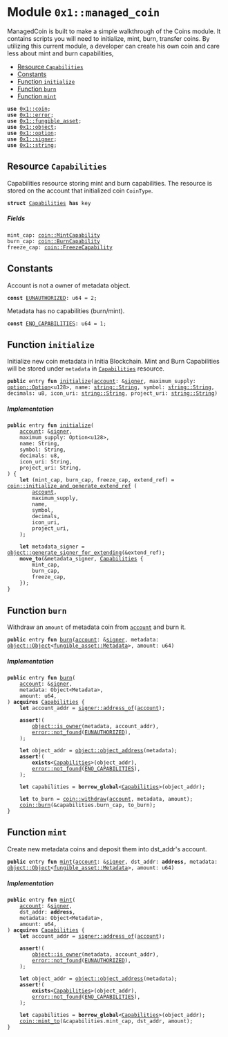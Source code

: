 
<a id="0x1_managed_coin"></a>

# Module `0x1::managed_coin`

ManagedCoin is built to make a simple walkthrough of the Coins module.
It contains scripts you will need to initialize, mint, burn, transfer coins.
By utilizing this current module, a developer can create his own coin and care less about mint and burn capabilities,


-  [Resource `Capabilities`](#0x1_managed_coin_Capabilities)
-  [Constants](#@Constants_0)
-  [Function `initialize`](#0x1_managed_coin_initialize)
-  [Function `burn`](#0x1_managed_coin_burn)
-  [Function `mint`](#0x1_managed_coin_mint)


<pre><code><b>use</b> <a href="coin.md#0x1_coin">0x1::coin</a>;
<b>use</b> <a href="../../move_nursery/../move_stdlib/doc/error.md#0x1_error">0x1::error</a>;
<b>use</b> <a href="fungible_asset.md#0x1_fungible_asset">0x1::fungible_asset</a>;
<b>use</b> <a href="object.md#0x1_object">0x1::object</a>;
<b>use</b> <a href="../../move_nursery/../move_stdlib/doc/option.md#0x1_option">0x1::option</a>;
<b>use</b> <a href="../../move_nursery/../move_stdlib/doc/signer.md#0x1_signer">0x1::signer</a>;
<b>use</b> <a href="../../move_nursery/../move_stdlib/doc/string.md#0x1_string">0x1::string</a>;
</code></pre>



<a id="0x1_managed_coin_Capabilities"></a>

## Resource `Capabilities`

Capabilities resource storing mint and burn capabilities.
The resource is stored on the account that initialized coin <code>CoinType</code>.


<pre><code><b>struct</b> <a href="managed_coin.md#0x1_managed_coin_Capabilities">Capabilities</a> <b>has</b> key
</code></pre>



##### Fields


<dl>
<dt>
<code>mint_cap: <a href="coin.md#0x1_coin_MintCapability">coin::MintCapability</a></code>
</dt>
<dd>

</dd>
<dt>
<code>burn_cap: <a href="coin.md#0x1_coin_BurnCapability">coin::BurnCapability</a></code>
</dt>
<dd>

</dd>
<dt>
<code>freeze_cap: <a href="coin.md#0x1_coin_FreezeCapability">coin::FreezeCapability</a></code>
</dt>
<dd>

</dd>
</dl>


<a id="@Constants_0"></a>

## Constants


<a id="0x1_managed_coin_EUNAUTHORIZED"></a>

Account is not a owner of metadata object.


<pre><code><b>const</b> <a href="managed_coin.md#0x1_managed_coin_EUNAUTHORIZED">EUNAUTHORIZED</a>: u64 = 2;
</code></pre>



<a id="0x1_managed_coin_ENO_CAPABILITIES"></a>

Metadata has no capabilities (burn/mint).


<pre><code><b>const</b> <a href="managed_coin.md#0x1_managed_coin_ENO_CAPABILITIES">ENO_CAPABILITIES</a>: u64 = 1;
</code></pre>



<a id="0x1_managed_coin_initialize"></a>

## Function `initialize`

Initialize new coin metadata in Initia Blockchain.
Mint and Burn Capabilities will be stored under <code>metadata</code> in <code><a href="managed_coin.md#0x1_managed_coin_Capabilities">Capabilities</a></code> resource.


<pre><code><b>public</b> entry <b>fun</b> <a href="managed_coin.md#0x1_managed_coin_initialize">initialize</a>(<a href="account.md#0x1_account">account</a>: &<a href="../../move_nursery/../move_stdlib/doc/signer.md#0x1_signer">signer</a>, maximum_supply: <a href="../../move_nursery/../move_stdlib/doc/option.md#0x1_option_Option">option::Option</a>&lt;u128&gt;, name: <a href="../../move_nursery/../move_stdlib/doc/string.md#0x1_string_String">string::String</a>, symbol: <a href="../../move_nursery/../move_stdlib/doc/string.md#0x1_string_String">string::String</a>, decimals: u8, icon_uri: <a href="../../move_nursery/../move_stdlib/doc/string.md#0x1_string_String">string::String</a>, project_uri: <a href="../../move_nursery/../move_stdlib/doc/string.md#0x1_string_String">string::String</a>)
</code></pre>



##### Implementation


<pre><code><b>public</b> entry <b>fun</b> <a href="managed_coin.md#0x1_managed_coin_initialize">initialize</a>(
    <a href="account.md#0x1_account">account</a>: &<a href="../../move_nursery/../move_stdlib/doc/signer.md#0x1_signer">signer</a>,
    maximum_supply: Option&lt;u128&gt;,
    name: String,
    symbol: String,
    decimals: u8,
    icon_uri: String,
    project_uri: String,
) {
    <b>let</b> (mint_cap, burn_cap, freeze_cap, extend_ref) = <a href="coin.md#0x1_coin_initialize_and_generate_extend_ref">coin::initialize_and_generate_extend_ref</a> (
        <a href="account.md#0x1_account">account</a>,
        maximum_supply,
        name,
        symbol,
        decimals,
        icon_uri,
        project_uri,
    );

    <b>let</b> metadata_signer = <a href="object.md#0x1_object_generate_signer_for_extending">object::generate_signer_for_extending</a>(&extend_ref);
    <b>move_to</b>(&metadata_signer, <a href="managed_coin.md#0x1_managed_coin_Capabilities">Capabilities</a> {
        mint_cap,
        burn_cap,
        freeze_cap,
    });
}
</code></pre>



<a id="0x1_managed_coin_burn"></a>

## Function `burn`

Withdraw an <code>amount</code> of metadata coin from <code><a href="account.md#0x1_account">account</a></code> and burn it.


<pre><code><b>public</b> entry <b>fun</b> <a href="managed_coin.md#0x1_managed_coin_burn">burn</a>(<a href="account.md#0x1_account">account</a>: &<a href="../../move_nursery/../move_stdlib/doc/signer.md#0x1_signer">signer</a>, metadata: <a href="object.md#0x1_object_Object">object::Object</a>&lt;<a href="fungible_asset.md#0x1_fungible_asset_Metadata">fungible_asset::Metadata</a>&gt;, amount: u64)
</code></pre>



##### Implementation


<pre><code><b>public</b> entry <b>fun</b> <a href="managed_coin.md#0x1_managed_coin_burn">burn</a>(
    <a href="account.md#0x1_account">account</a>: &<a href="../../move_nursery/../move_stdlib/doc/signer.md#0x1_signer">signer</a>,
    metadata: Object&lt;Metadata&gt;,
    amount: u64,
) <b>acquires</b> <a href="managed_coin.md#0x1_managed_coin_Capabilities">Capabilities</a> {
    <b>let</b> account_addr = <a href="../../move_nursery/../move_stdlib/doc/signer.md#0x1_signer_address_of">signer::address_of</a>(<a href="account.md#0x1_account">account</a>);

    <b>assert</b>!(
        <a href="object.md#0x1_object_is_owner">object::is_owner</a>(metadata, account_addr),
        <a href="../../move_nursery/../move_stdlib/doc/error.md#0x1_error_not_found">error::not_found</a>(<a href="managed_coin.md#0x1_managed_coin_EUNAUTHORIZED">EUNAUTHORIZED</a>),
    );

    <b>let</b> object_addr = <a href="object.md#0x1_object_object_address">object::object_address</a>(metadata);
    <b>assert</b>!(
        <b>exists</b>&lt;<a href="managed_coin.md#0x1_managed_coin_Capabilities">Capabilities</a>&gt;(object_addr),
        <a href="../../move_nursery/../move_stdlib/doc/error.md#0x1_error_not_found">error::not_found</a>(<a href="managed_coin.md#0x1_managed_coin_ENO_CAPABILITIES">ENO_CAPABILITIES</a>),
    );

    <b>let</b> capabilities = <b>borrow_global</b>&lt;<a href="managed_coin.md#0x1_managed_coin_Capabilities">Capabilities</a>&gt;(object_addr);

    <b>let</b> to_burn = <a href="coin.md#0x1_coin_withdraw">coin::withdraw</a>(<a href="account.md#0x1_account">account</a>, metadata, amount);
    <a href="coin.md#0x1_coin_burn">coin::burn</a>(&capabilities.burn_cap, to_burn);
}
</code></pre>



<a id="0x1_managed_coin_mint"></a>

## Function `mint`

Create new metadata coins and deposit them into dst_addr's account.


<pre><code><b>public</b> entry <b>fun</b> <a href="managed_coin.md#0x1_managed_coin_mint">mint</a>(<a href="account.md#0x1_account">account</a>: &<a href="../../move_nursery/../move_stdlib/doc/signer.md#0x1_signer">signer</a>, dst_addr: <b>address</b>, metadata: <a href="object.md#0x1_object_Object">object::Object</a>&lt;<a href="fungible_asset.md#0x1_fungible_asset_Metadata">fungible_asset::Metadata</a>&gt;, amount: u64)
</code></pre>



##### Implementation


<pre><code><b>public</b> entry <b>fun</b> <a href="managed_coin.md#0x1_managed_coin_mint">mint</a>(
    <a href="account.md#0x1_account">account</a>: &<a href="../../move_nursery/../move_stdlib/doc/signer.md#0x1_signer">signer</a>,
    dst_addr: <b>address</b>,
    metadata: Object&lt;Metadata&gt;,
    amount: u64,
) <b>acquires</b> <a href="managed_coin.md#0x1_managed_coin_Capabilities">Capabilities</a> {
    <b>let</b> account_addr = <a href="../../move_nursery/../move_stdlib/doc/signer.md#0x1_signer_address_of">signer::address_of</a>(<a href="account.md#0x1_account">account</a>);

    <b>assert</b>!(
        <a href="object.md#0x1_object_is_owner">object::is_owner</a>(metadata, account_addr),
        <a href="../../move_nursery/../move_stdlib/doc/error.md#0x1_error_not_found">error::not_found</a>(<a href="managed_coin.md#0x1_managed_coin_EUNAUTHORIZED">EUNAUTHORIZED</a>),
    );

    <b>let</b> object_addr = <a href="object.md#0x1_object_object_address">object::object_address</a>(metadata);
    <b>assert</b>!(
        <b>exists</b>&lt;<a href="managed_coin.md#0x1_managed_coin_Capabilities">Capabilities</a>&gt;(object_addr),
        <a href="../../move_nursery/../move_stdlib/doc/error.md#0x1_error_not_found">error::not_found</a>(<a href="managed_coin.md#0x1_managed_coin_ENO_CAPABILITIES">ENO_CAPABILITIES</a>),
    );

    <b>let</b> capabilities = <b>borrow_global</b>&lt;<a href="managed_coin.md#0x1_managed_coin_Capabilities">Capabilities</a>&gt;(object_addr);
    <a href="coin.md#0x1_coin_mint_to">coin::mint_to</a>(&capabilities.mint_cap, dst_addr, amount);
}
</code></pre>
